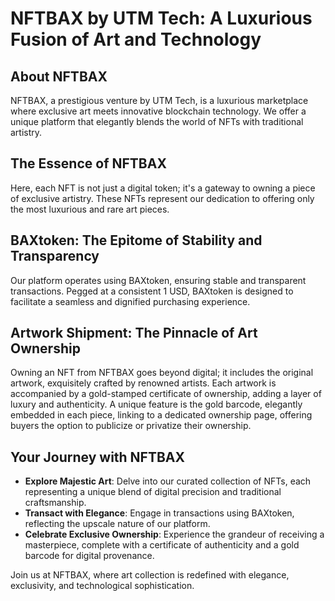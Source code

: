 # NFTBAX by UTM Tech: A Luxurious Fusion of Art and Technology

## About NFTBAX
NFTBAX, a prestigious venture by UTM Tech, is a luxurious marketplace where exclusive art meets innovative blockchain technology. We offer a unique platform that elegantly blends the world of NFTs with traditional artistry.

## The Essence of NFTBAX
Here, each NFT is not just a digital token; it's a gateway to owning a piece of exclusive artistry. These NFTs represent our dedication to offering only the most luxurious and rare art pieces.

## BAXtoken: The Epitome of Stability and Transparency
Our platform operates using BAXtoken, ensuring stable and transparent transactions. Pegged at a consistent 1 USD, BAXtoken is designed to facilitate a seamless and dignified purchasing experience.

## Artwork Shipment: The Pinnacle of Art Ownership
Owning an NFT from NFTBAX goes beyond digital; it includes the original artwork, exquisitely crafted by renowned artists. Each artwork is accompanied by a gold-stamped certificate of ownership, adding a layer of luxury and authenticity. A unique feature is the gold barcode, elegantly embedded in each piece, linking to a dedicated ownership page, offering buyers the option to publicize or privatize their ownership.

## Your Journey with NFTBAX
- **Explore Majestic Art**: Delve into our curated collection of NFTs, each representing a unique blend of digital precision and traditional craftsmanship.
- **Transact with Elegance**: Engage in transactions using BAXtoken, reflecting the upscale nature of our platform.
- **Celebrate Exclusive Ownership**: Experience the grandeur of receiving a masterpiece, complete with a certificate of authenticity and a gold barcode for digital provenance.

Join us at NFTBAX, where art collection is redefined with elegance, exclusivity, and technological sophistication.
